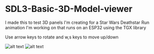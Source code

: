 # SDL3-Basic-3D-Model-viewer
I made this to test 3D panels I'm creating for a Star Wars Deathstar Run animation I'm working on that runs on an ESP32 using the TGX library

Use arrow keys to rotate and w,s keys to move up/down

![alt text](https://github.com/[WWllSchrodes]/[SDL3-Basic-3D-Model-viewer]/blob/[main]/Cube.jpg?raw=true)
![alt text](https://github.com/[WWllSchrodes]/[SDL3-Basic-3D-Model-viewer]/blob/[main]/R05_3D.jpg?raw=true)
